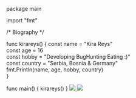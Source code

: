 package main

import "fmt"

/*
Biography
*/

func kirareys() {
	const name = "Kira Reys" <br>
	const age = 16 <br>
	const hobby = "Developing BugHunting Eating :)" <br>
	const country = "Serbia, Bosnia & Germany" <br>
	fmt.Println(name, age, hobby, country) <br>
}

func main() {
	kirareys()
}
<a href="https://discord.com/"><img src="https://img.shields.io/badge/Discord-Kira%20Reys%232749-blue?style=plastic&logo=discord.svg" /> </a>
<a href="https://instagram.com/kira.reys"><img src="https://img.shields.io/badge/Instagram-Kira%20Reys-purple?style=plastic&logo=instagram"/> </a>


